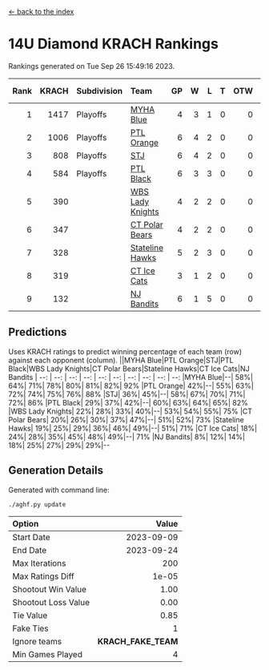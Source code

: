 [<- back to the index](readme.md)
# 14U Diamond KRACH Rankings
Rankings generated on Tue Sep 26 15:49:16 2023.

Rank|KRACH|Subdivision|Team|GP|W|L|T|OTW|OTL|SoS|Exp Wins|Win Diff
---:|---:|:---|:---|---:|---:|---:|---:|---:|---:|---:|---:|---:
1|1417|Playoffs|[MYHA Blue](https://gamesheetstats.com/seasons/3663/teams/140816/schedule)|4|3|1|0|0|0|713|3.8|-0.0
2|1006|Playoffs|[PTL Orange](https://gamesheetstats.com/seasons/3663/teams/140821/schedule)|6|4|2|0|0|0|622|4.9|0.0
3|808|Playoffs|[STJ](https://gamesheetstats.com/seasons/3663/teams/140822/schedule)|6|4|2|0|0|0|536|4.9|0.0
4|584|Playoffs|[PTL Black](https://gamesheetstats.com/seasons/3663/teams/140815/schedule)|6|3|3|0|0|0|778|3.8|-0.0
5|390||[WBS Lady Knights](https://gamesheetstats.com/seasons/3663/teams/140825/schedule)|4|2|2|0|0|0|487|2.9|0.0
6|347||[CT Polar Bears](https://gamesheetstats.com/seasons/3663/teams/140818/schedule)|4|2|2|0|0|0|397|2.8|-0.0
7|328||[Stateline Hawks](https://gamesheetstats.com/seasons/3663/teams/140813/schedule)|5|2|3|0|0|0|556|2.9|0.0
8|319||[CT Ice Cats](https://gamesheetstats.com/seasons/3663/teams/140826/schedule)|3|1|2|0|0|0|551|1.9|0.0
9|132||[NJ Bandits](https://gamesheetstats.com/seasons/3663/teams/140828/schedule)|6|1|5|0|0|0|420|1.8|-0.0

## Predictions
Uses KRACH ratings to predict winning percentage of each team (row) against each opponent (column).
||MYHA Blue|PTL Orange|STJ|PTL Black|WBS Lady Knights|CT Polar Bears|Stateline Hawks|CT Ice Cats|NJ Bandits
| --: | --: | --: | --: | --: | --: | --: | --: | --: | --: 
|MYHA Blue|--| 58%| 64%| 71%| 78%| 80%| 81%| 82%| 92%
|PTL Orange| 42%|--| 55%| 63%| 72%| 74%| 75%| 76%| 88%
|STJ| 36%| 45%|--| 58%| 67%| 70%| 71%| 72%| 86%
|PTL Black| 29%| 37%| 42%|--| 60%| 63%| 64%| 65%| 82%
|WBS Lady Knights| 22%| 28%| 33%| 40%|--| 53%| 54%| 55%| 75%
|CT Polar Bears| 20%| 26%| 30%| 37%| 47%|--| 51%| 52%| 73%
|Stateline Hawks| 19%| 25%| 29%| 36%| 46%| 49%|--| 51%| 71%
|CT Ice Cats| 18%| 24%| 28%| 35%| 45%| 48%| 49%|--| 71%
|NJ Bandits|  8%| 12%| 14%| 18%| 25%| 27%| 29%| 29%|--

## Generation Details

Generated with command line:
```
./aghf.py update
```

| Option | Value |
| :----- | ----: |
| Start Date | 2023-09-09 |
| End Date | 2023-09-24 |
| Max Iterations | 200 |
| Max Ratings Diff | 1e-05 |
| Shootout Win Value | 1.00 |
| Shootout Loss Value | 0.00 |
| Tie Value | 0.85 |
| Fake Ties | 1 |
| Ignore teams | __KRACH_FAKE_TEAM__ |
| Min Games Played | 4 |


